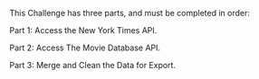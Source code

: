 This Challenge has three parts, and must be completed in order:

Part 1: Access the New York Times API.

Part 2: Access The Movie Database API.

Part 3: Merge and Clean the Data for Export.
